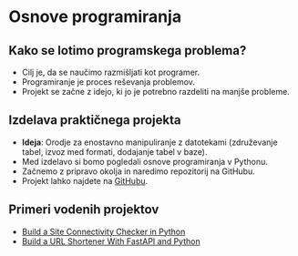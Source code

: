 # Osnove programiranja

## Kako se lotimo programskega problema?
- Cilj je, da se naučimo razmišljati kot programer.
- Programiranje je proces reševanja problemov.
- Projekt se začne z idejo, ki jo je potrebno razdeliti na manjše probleme.

## Izdelava praktičnega projekta
- **Ideja**: Orodje za enostavno manipuliranje z datotekami (združevanje tabel, izvoz med formati, dodajanje tabel v baze).
- Med izdelavo si bomo pogledali osnove programiranja v Pythonu.
- Začnemo z pripravo okolja in naredimo repozitorij na GitHubu.
- Projekt lahko najdete na [GitHubu](https://github.com/leon11s/parser-tool).

## Primeri vodenih projektov
- [Build a Site Connectivity Checker in Python](https://realpython.com/site-connectivity-checker-python/)
- [Build a URL Shortener With FastAPI and Python](https://realpython.com/build-a-python-url-shortener-with-fastapi/)

